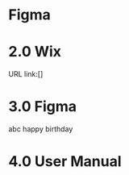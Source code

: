 # Figma

<h1>2.0 Wix</h1> 
URL link:[]
<h1>3.0 Figma</h1> 
abc
happy birthday
<h1>4.0 User Manual</h1>